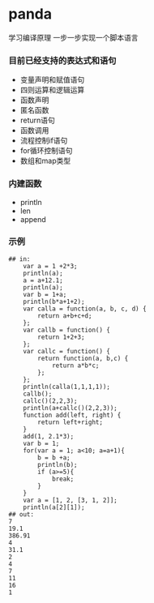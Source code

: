 # panda
学习编译原理 一步一步实现一个脚本语言

### 目前已经支持的表达式和语句

- 变量声明和赋值语句
- 四则运算和逻辑运算
- 函数声明
- 匿名函数
- return语句
- 函数调用
- 流程控制if语句
- for循环控制语句
- 数组和map类型

### 内建函数
- println
- len
- append

### 示例
```
## in:
    var a = 1 +2*3;
    println(a);
    a = a+12.1;
    println(a);
    var b = 1+a;
    println(b*a+1+2);
    var calla = function(a, b, c, d) {
        return a+b+c+d;
    };
    var callb = function() {
        return 1+2+3;
    };
    var callc = function() {
        return function(a, b,c) {
            return a*b*c;
        };
    };
    println(calla(1,1,1,1));
    callb();
    callc()(2,2,3);
    println(a+callc()(2,2,3));
    function add(left, right) {
        return left+right;
    }
    add(1, 2.1*3);
    var b = 1;
    for(var a = 1; a<10; a=a+1){
        b = b +a;
        println(b);
        if (a>=5){
            break;
        }
    }
    var a = [1, 2, [3, 1, 2]];
    println(a[2][1]);
## out:
7 
19.1 
386.91 
4 
31.1 
2 
4 
7 
11 
16
1
```



